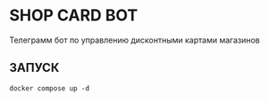 # SHOP CARD BOT

Телеграмм бот по управлению дисконтными картами магазинов

## ЗАПУСК

`docker compose up -d`